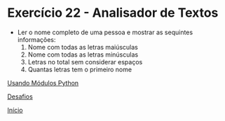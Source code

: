 # Exercício 22 - Analisador de Textos

- Ler o nome completo de uma pessoa e mostrar as sequintes informações:
  1. Nome com todas as letras maiúsculas
  2. Nome com todas as letras minúsculas
  3. Letras no total sem considerar espaços
  4. Quantas letras tem o primeiro nome

[Usando Módulos Python](https://github.com/NandesLima/python-codigos/tree/master/desafios/03.%20Usando%20m%C3%B3dulos%20Python)

[Desafios](https://github.com/NandesLima/python-codigos/tree/master/desafios)

[Início](https://github.com/NandesLima/python-codigos)
